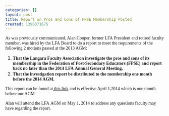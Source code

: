 ```yaml
---
categories: []
layout: post
title: Report on Pros and Cons of FPSE Membership Posted
created: 1396371675
---
```

<p><span style="font-family: times new roman,times,serif;">As was previously communicated, Alan Cooper, former LFA&nbsp;President and retired faculty member, was&nbsp;hired by the LFA&nbsp;Board&nbsp;to do a report&nbsp;to&nbsp;meet the requirements of the following 2 motions passed at the 2013 AGM:</span></p>
<ol>
	<li>
		<span style="font-family: times new roman,times,serif;"><strong>That the Langara&nbsp;Faculty Association investigate the pros and cons of its membership in the Federation of Post-Secondary Educators (FPSE) and report back no later than the 2014 LFA&nbsp;Annual General Meeting.</strong></span></li>
	<li>
		<span style="font-family: times new roman,times,serif;"><strong>That the investigation report be distributed to the membership one month before the 2014 AGM.</strong></span></li>
</ol>
<p><span style="font-family: times new roman,times,serif;">This report can be found at<a href="https://www.lfaweb.ca/sites/default/files/FPSE%20Report%20%28March%2031%2C%202014%29.pdf"> this link</a> and is effective April 1,2014 which is&nbsp;one month before our AGM.</span></p>
<p><span style="font-family: times new roman,times,serif;">Alan will attend the LFA&nbsp;AGM on May 1, 2014 to address any questions faculty may have regarding the report.</span></p>
<!--break-->
<div>
	&nbsp;</div>
